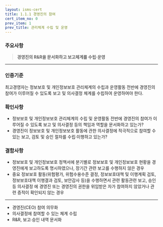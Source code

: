 ```yaml
---
layout: isms-cert
title: 1.1.1 경영진의 참여
cert_item_no: 0
prev_item: 1
prev_title: 관리체계 수립 및 운영
---
```


### 주요사항  
> **경영진의 R&R을 문서화하고 보고체계를 수립·운영**

---

### 인증기준  
최고경영자는 정보보호 및 개인정보보호 관리체계의 수립과 운영활동 전반에 경영진의 참여가 이루어질 수 있도록 보고 및 의사결정 체계를 수립하여 운영하여야 한다.  

### 확인사항
- 정보보호 및 개인정보보호 관리체계의 수립 및 운영활동 전반에 경영진의 참여가 이루어질 수 있도록 보고 및 의사결정 등의 책임과 역할을 문서화하고 있는가?
- 경영진이 정보보호 및 개인정보보호 활동에 관한 의사결정에 적극적으로 참여할 수 있는 보고, 검토 및 승인 절차를 수립∙이행하고 있는가?	

### 결함사항
- 정보보호 및 개인정보보호 정책서에 분기별로 정보보호 및 개인정보보호 현황을 경영진에게 보고하도록 명시하였으나, 장기간 관련 보고를 수행하지 않은 경우
- 중요 정보보호 활동(위험평가, 위험수용수준 결정, 정보보호대책 및 이행계획 검토, 정보보호대책 이행결과 검토, 보안감사 등)을 수행하면서 관련 활동관련 보고, 승인 등 의사결정 에 경영진 또는 경영진의 권한을 위임받은 자가 참여하지 않았거나 관련 증적이 확인되지 않는 경우

---

- 경영진(CEO) 참여 의무화
- 의사결정에 참여할 수 있는 체계 수립
- R&R, 보고∙승인 내역 문서화